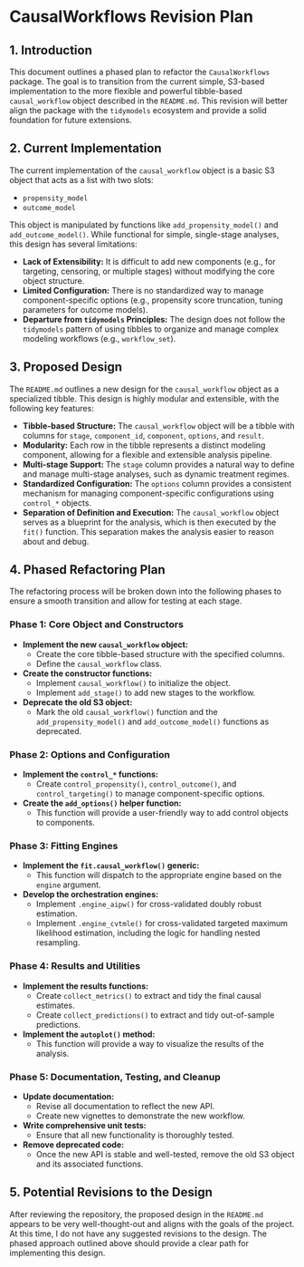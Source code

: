 # CausalWorkflows Revision Plan

## 1. Introduction

This document outlines a phased plan to refactor the `CausalWorkflows` package. The goal is to transition from the current simple, S3-based implementation to the more flexible and powerful tibble-based `causal_workflow` object described in the `README.md`. This revision will better align the package with the `tidymodels` ecosystem and provide a solid foundation for future extensions.

## 2. Current Implementation

The current implementation of the `causal_workflow` object is a basic S3 object that acts as a list with two slots:

- `propensity_model`
- `outcome_model`

This object is manipulated by functions like `add_propensity_model()` and `add_outcome_model()`. While functional for simple, single-stage analyses, this design has several limitations:

- **Lack of Extensibility:** It is difficult to add new components (e.g., for targeting, censoring, or multiple stages) without modifying the core object structure.
- **Limited Configuration:** There is no standardized way to manage component-specific options (e.g., propensity score truncation, tuning parameters for outcome models).
- **Departure from `tidymodels` Principles:** The design does not follow the `tidymodels` pattern of using tibbles to organize and manage complex modeling workflows (e.g., `workflow_set`).

## 3. Proposed Design

The `README.md` outlines a new design for the `causal_workflow` object as a specialized tibble. This design is highly modular and extensible, with the following key features:

- **Tibble-based Structure:** The `causal_workflow` object will be a tibble with columns for `stage`, `component_id`, `component`, `options`, and `result`.
- **Modularity:** Each row in the tibble represents a distinct modeling component, allowing for a flexible and extensible analysis pipeline.
- **Multi-stage Support:** The `stage` column provides a natural way to define and manage multi-stage analyses, such as dynamic treatment regimes.
- **Standardized Configuration:** The `options` column provides a consistent mechanism for managing component-specific configurations using `control_*` objects.
- **Separation of Definition and Execution:** The `causal_workflow` object serves as a blueprint for the analysis, which is then executed by the `fit()` function. This separation makes the analysis easier to reason about and debug.

## 4. Phased Refactoring Plan

The refactoring process will be broken down into the following phases to ensure a smooth transition and allow for testing at each stage.

### Phase 1: Core Object and Constructors

- **Implement the new `causal_workflow` object:**
    - Create the core tibble-based structure with the specified columns.
    - Define the `causal_workflow` class.
- **Create the constructor functions:**
    - Implement `causal_workflow()` to initialize the object.
    - Implement `add_stage()` to add new stages to the workflow.
- **Deprecate the old S3 object:**
    - Mark the old `causal_workflow()` function and the `add_propensity_model()` and `add_outcome_model()` functions as deprecated.

### Phase 2: Options and Configuration

- **Implement the `control_*` functions:**
    - Create `control_propensity()`, `control_outcome()`, and `control_targeting()` to manage component-specific options.
- **Create the `add_options()` helper function:**
    - This function will provide a user-friendly way to add control objects to components.

### Phase 3: Fitting Engines

- **Implement the `fit.causal_workflow()` generic:**
    - This function will dispatch to the appropriate engine based on the `engine` argument.
- **Develop the orchestration engines:**
    - Implement `.engine_aipw()` for cross-validated doubly robust estimation.
    - Implement `.engine_cvtmle()` for cross-validated targeted maximum likelihood estimation, including the logic for handling nested resampling.

### Phase 4: Results and Utilities

- **Implement the results functions:**
    - Create `collect_metrics()` to extract and tidy the final causal estimates.
    - Create `collect_predictions()` to extract and tidy out-of-sample predictions.
- **Implement the `autoplot()` method:**
    - This function will provide a way to visualize the results of the analysis.

### Phase 5: Documentation, Testing, and Cleanup

- **Update documentation:**
    - Revise all documentation to reflect the new API.
    - Create new vignettes to demonstrate the new workflow.
- **Write comprehensive unit tests:**
    - Ensure that all new functionality is thoroughly tested.
- **Remove deprecated code:**
    - Once the new API is stable and well-tested, remove the old S3 object and its associated functions.

## 5. Potential Revisions to the Design

After reviewing the repository, the proposed design in the `README.md` appears to be very well-thought-out and aligns with the goals of the project. At this time, I do not have any suggested revisions to the design. The phased approach outlined above should provide a clear path for implementing this design.